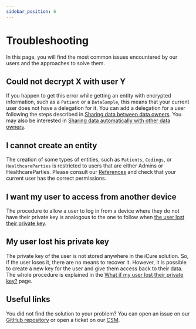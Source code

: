 ```yaml
---
sidebar_position: 6
---
```

# Troubleshooting

In this page, you will find the most common issues encountered by our users and the approaches to solve them.

## Could not decrypt X with user Y
If you happen to get this error while getting an entity with encrypted information, such as a `Patient` or a `DataSample`,
this means that your current user does not have a delegation for it. You can add a delegation for a user following the 
steps described in [Sharing data between data owners](/{{sdk}}/how-to/how-to-share-data). You may also be interested in 
[Sharing data automatically with other data owners](/{{sdk}}/how-to/how-to-share-data-automatically).

## I cannot create an entity
The creation of some types of entities, such as `Patients`, `Codings`, or `HealthcareParties` is restricted to users that
are either Admins or HealthcareParties. Please consult our [References](/{{sdk}}/references/interfaces) and check that your 
current user has the correct permissions.

## I want my user to access from another device
The procedure to allow a user to log in from a device where they do not have their private key is analogous to the one to
follow when [the user lost their private key](/{{sdk}}/how-to/how-to-authenticate-a-user/my-user-lost-their-key.md).

## My user lost his private key
The private key of the user is not stored anywhere in the iCure solution. So, if the user loses it, there are no means 
to recover it. However, it is possible to create a new key for the user and give them access back to their data. The whole
 procedure is explained in the [What if my user lost their private key?](/{{sdk}}/how-to/how-to-authenticate-a-user/my-user-lost-their-key.md)
 page.

## Useful links
You did not find the solution to your problem? You can open an issue on our [GitHub repository](https://github.com/icure/icure-medical-device-js-sdk)
or open a ticket on our [CSM](https://icure.atlassian.net/servicedesk/customer/portal/3).
